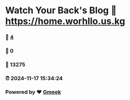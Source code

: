 # Watch Your Back's Blog :link: https://home.worhllo.us.kg 
### :page_facing_up: [4](https://home.worhllo.us.kg/tag.html) 
### :speech_balloon: 0 
### :hibiscus: 13275 
### :alarm_clock: 2024-11-17 15:34:24 
### Powered by :heart: [Gmeek](https://github.com/Meekdai/Gmeek)
